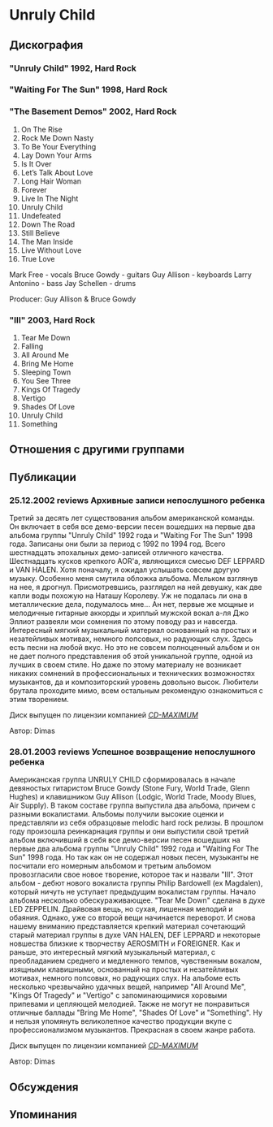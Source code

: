 # Unruly Child



## Дискография

### "Unruly Child" 1992, Hard Rock



### "Waiting  For The Sun" 1998, Hard Rock



### "The Basement Demos" 2002, Hard Rock

1. On The Rise
2. Rock Me Down Nasty
3. To Be Your Everything
4. Lay Down Your Arms
5. Is It Over
6. Let’s Talk About Love
7. Long Hair Woman
8. Forever
9. Live In The Night
10. Unruly Child
11. Undefeated
12. Down The Road
13. Still Believe
14. The Man Inside
15. Live Without Love
16. True Love 



Mark Free - vocals
Bruce Gowdy - guitars
Guy Allison - keyboards
Larry Antonino - bass
Jay Schellen - drums

Producer: Guy Allison & Bruce Gowdy




### "III" 2003, Hard Rock

1. Tear Me Down 
2. Falling 
3. All Around Me 
4. Bring Me Home 
5. Sleeping Town 
6. You See Three 
7. Kings Of Tragedy 
8. Vertigo 
9. Shades Of Love 
10. Unruly Child 
11. Something 



## Отношения с другими группами


## Публикации

### 25.12.2002 reviews Архивные записи непослушного ребенка

<p>Третий за десять лет существования альбом американской команды. Он включает в себя все демо-версии песен вошедших на первые два альбома группы "Unruly Child" 1992 года и "Waiting For The Sun" 1998 года. Записаны они были за период с 1992 по 1994 год. Всего шестнадцать эпохальных демо-записей отличного качества. Шестнадцать кусков крепкого AOR'a, являющихся смесью DEF LEPPARD и VAN HALEN. Хотя поначалу, я ожидал услышать совсем другую музыку. Особенно меня смутила обложка альбома. Мельком взглянув на нее, я дрогнул. Присмотревшись, разглядел на ней девушку, как две капли воды похожую на Наташу Королеву. Уж не подалась ли она в металлические дела, подумалось мне... Ан нет, первые же мощные и мелодичные гитарные аккорды и хриплый мужской вокал а-ля Джо Эллиот развеяли мои сомнения по этому поводу раз и навсегда. Интересный мягкий музыкальный материал основанный на простых и незатейливых мотивах, немного попсовых, но радующих слух. Здесь есть песни на любой вкус. Но это не совсем полноценный альбом и он не дает полного представления об этой уникальной группе, одной из лучших в своем стиле. Но даже по этому материалу не возникает никаких сомнений в профессиональных и технических возможностях музыкантов, да и композиторский уровень довольно высок. Любители брутала проходите мимо, всем остальным рекомендую ознакомиться с этим творением.</p>
<p> Диск выпущен по лицензии компанией <A HREF="http://www.cd-maximum.ru"><U><I>CD-MAXIMUM</I></U></A></p>

Автор: Dimas

### 28.01.2003 reviews Успешное возвращение непослушного ребенка

<p>Американская группа UNRULY CHILD сформировалась в начале девяностых гитаристом Bruce Gowdy (Stone Fury, World Trade, Glenn Hughes) и клавишником Guy Allison (Lodgic, World Trade, Moody Blues, Air Supply). В таком составе группа выпустила два альбома, причем с разными вокалистами. Альбомы получили высокие оценки и представляли из себя образцовые melodic hard rock релизы. В прошлом году произошла реинкарнация группы и они выпустили свой третий альбом включивший в себя все демо-версии песен вошедших на первые два альбома группы "Unruly Child" 1992 года и "Waiting For The Sun" 1998 года. Но так как он не содержал новых песен, музыканты не посчитали его номерным альбомом и третьим альбомом провозгласили свое новое творение, которое так и назвали "III". Этот альбом - дебют нового вокалиста группы Philip Bardowell (ex Magdalen), который ничуть не уступает предыдущим вокалистам группы. Начало альбома несколько обескураживающее. "Tear Me Down" сделана в духе LED ZEPPELIN. Драйвовая вещь, но сухая, лишенная мелодий и обаяния. Однако, уже со второй вещи начинается переворот. И снова нашему вниманию представляется крепкий материал сочетающий старый материал группы в духе VAN HALEN, DEF LEPPARD и некоторые новшества близкие к творчеству AEROSMITH и FOREIGNER. Как и раньше, это интересный мягкий музыкальный материал, с преобладанием среднего и медленного темпов, чувственным вокалом, изящными клавишными, основанный на простых и незатейливых мотивах, немного попсовых, но радующих слух. На альбоме есть несколько чрезвычайно удачных вещей, например "All Around Me", "Kings Of Tragedy" и "Vertigo" с запоминающимися хоровыми припевами и цепляющей мелодией. Также не могут не понравиться отличные баллады "Bring Me Home", "Shades Of Love" и "Something". Ну и нельзя упомянуть великолепное качество продукции вкупе с профессионализмом музыкантов. Прекрасная в своем жанре работа.</p>
<p> Диск выпущен по лицензии компанией <A HREF="http://www.cd-maximum.ru"><U><I>CD-MAXIMUM</I></U></A></p>

Автор: Dimas


## Обсуждения


## Упоминания

